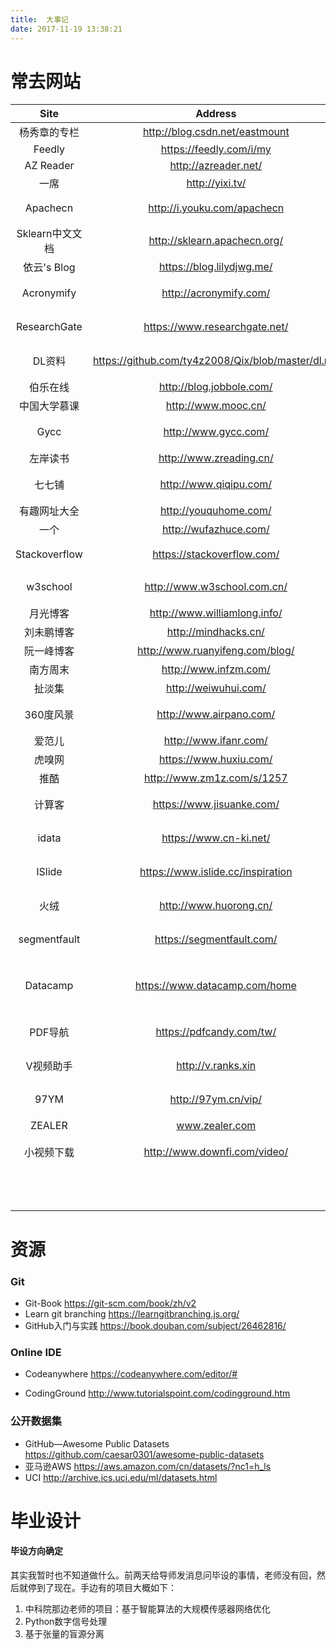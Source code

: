 ```yaml
---
title:  大事记
date: 2017-11-19 13:38:21
---
```


# 常去网站

|     Site      |                 Address                  |       About       |
| :-----------: | :--------------------------------------: | :---------------: |
|    杨秀章的专栏     |      http://blog.csdn.net/eastmount      |       Blog        |
|    Feedly     |         https://feedly.com/i/my          |        RSS        |
|   AZ Reader   |           http://azreader.net/           |        RSS        |
|      一席       |             http://yixi.tv/              |        演讲         |
|   Apachecn    |       http://i.youku.com/apachecn        |     Python视频网     |
|  Sklearn中文文档  |       http://sklearn.apachecn.org/       |       开源翻译        |
|   依云's Blog   |        https://blog.lilydjwg.me/         |       Blog        |
|  Acronymify   |          http://acronymify.com/          |       英文缩写        |
| ResearchGate  |      https://www.researchgate.net/       |       科研社区        |
|     DL资料      | https://github.com/ty4z2008/Qix/blob/master/dl.md |      深度学习资料       |
|     伯乐在线      |         http://blog.jobbole.com/         |       IT资讯        |
|    中国大学慕课     |           http://www.mooc.cn/            |       MOOC        |
|     Gycc      |           http://www.gycc.com/           |       谷歌镜像        |
|     左岸读书      |         http://www.zreading.cn/          |       Blog        |
|      七七铺      |          http://www.qiqipu.com/          |       电影下载        |
|    有趣网址大全     |          http://youquhome.com/           |        探索         |
|      一个       |          http://wufazhuce.com/           |        文学         |
| Stackoverflow |        https://stackoverflow.com/        |      code问答       |
|   w3school    |       http://www.w3school.com.cn/        |       web技术       |
|     月光博客      |       http://www.williamlong.info/       |       Blog        |
|     刘未鹏博客     |           http://mindhacks.cn/           |       Blog        |
|     阮一峰博客     |     http://www.ruanyifeng.com/blog/      |       Blog        |
|     南方周末      |          http://www.infzm.com/           |       News        |
|      扯淡集      |           http://weiwuhui.com/           |       Blog        |
|    360度风景     |         http://www.airpano.com/          |       风景图片        |
|      爱范儿      |          http://www.ifanr.com/           |       IT资讯        |
|      虎嗅网      |          https://www.huxiu.com/          |       IT资讯        |
|      推酷       |        http://www.zm1z.com/s/1257        |       IT资讯        |
|      计算客      |        https://www.jisuanke.com/         |       在线编程        |
|     idata     |          https://www.cn-ki.net/          |       论文下载        |
|    ISlide     |    https://www.islide.cc/inspiration     |       PPT插件       |
|      火绒       |          http://www.huorong.cn/          |       安全软件        |
| segmentfault  |        https://segmentfault.com/         |       问答网站        |
|   Datacamp    |      https://www.datacamp.com/home       | R and python 数据分析 |
|     PDF导航     |         https://pdfcandy.com/tw/         |       PDF处理       |
|     V视频助手     |            http://v.ranks.xin            |       视频下载        |
|     97YM      |           http://97ym.cn/vip/            |       Vip视频       |
|    ZEALER     |              www.zealer.com              |        科技         |
|     小视频下载     |       http://www.downfi.com/video/       |       视频下载        |
|               |                                          |                   |
|               |                                          |                   |
|               |                                          |                   |
|               |                                          |                   |
|               |                                          |                   |
|               |                                          |                   |
|               |                                          |                   |
|               |                                          |                   |
|               |                                          |                   |
|               |                                          |                   |
|               |                                          |                   |

# 资源

### Git

- Git-Book https://git-scm.com/book/zh/v2
- Learn git  branching  https://learngitbranching.js.org/
- GitHub入门与实践  https://book.douban.com/subject/26462816/

### Online IDE

- Codeanywhere    https://codeanywhere.com/editor/#


- CodingGround   http://www.tutorialspoint.com/codingground.htm

### 公开数据集

- GitHub—Awesome Public Datasets   https://github.com/caesar0301/awesome-public-datasets
- 亚马逊AWS  https://aws.amazon.com/cn/datasets/?nc1=h_ls
- UCI  http://archive.ics.uci.edu/ml/datasets.html​

# 毕业设计

#### 毕设方向确定

其实我暂时也不知道做什么。前两天给导师发消息问毕设的事情，老师没有回，然后就停到了现在。手边有的项目大概如下：

1. 中科院那边老师的项目：基于智能算法的大规模传感器网络优化
2. Python数字信号处理
3. 基于张量的盲源分离

